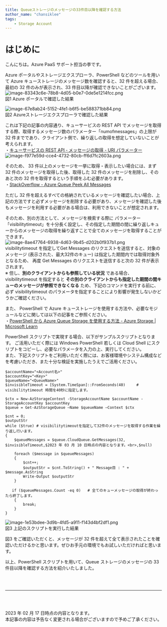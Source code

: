 ```yaml
---
title: Queueストレージのメッセージの33件目以降を確認する方法
author_name: "chansiklee"
tags:
    - Storage Account
---
```


# はじめに
こんにちは。Azure PaaS サポート担当の李です。

Azure ポータルやストレージエクスプローラ、PowerShell などのツールを用いて Azure キューストレージのメッセージ数を確認すると、32 件を超える場合、最初の 32 件のみが表示され、33 件目以降が確認できないことがございます。<br>
![image-83343c6e-78b8-4d05-b0e7-0de5e1214fcc.png]({{site.baseurl}}/media/2023/03/image-83343c6e-78b8-4d05-b0e7-0de5e1214fcc.png)<br>
図1 Azure ポータルで確認した結果<br>

![image-67e8ab24-5152-4fe1-b6f5-be588371bb84.png]({{site.baseurl}}/media/2023/03/image-67e8ab24-5152-4fe1-b6f5-be588371bb84.png)<br>
図2 Azureストレージエクスプローラで確認した結果<br>

これは下記の記事の内容通り、キューサービスの REST API でメッセージを取得する際、取得するメッセージ数のパラメーター「numofmessages」の上限が 32 件までであり、クライアント側で、繰り返しの取得を想定していないことが考えられます。<br>
・[キューサービスの REST API ‐ メッセージの取得 - URI パラメーター](https://learn.microsoft.com/ja-jp/rest/api/storageservices/get-messages#uri-parameters)<br>
![image-f977e59d-cce4-4732-80cb-ff6d7fc2603a.png]({{site.baseurl}}/media/2023/03/image-f977e59d-cce4-4732-80cb-ff6d7fc2603a.png)<br>

そのため、 33 件以上のメッセージを一挙に取得・表示したい場合には、まず 32 件のメッセージを取得した後、取得した 32 件のメッセージを削除し、そのあと次の 32 件を取得するという手順をふむ必要があります。<br>
・[StackOverflow - Azure Queue Peek All Messages](https://stackoverflow.com/questions/26485608/azure-queue-peek-all-messages)<br>

ただし 32 件を超えるすべての格納されているメッセージを確認したい場合、上記の方法ですと必ずメッセージを削除する必要があり、メッセージを確認した後もメッセージを利用する必要がある場合は、利用できないことが想定されます。

そのため、別の方法として、メッセージを検索する際に パラメーター「visibilitytimeout」を十分長く設定し、その指定した期間の間に繰り返しキューからのメッセージの取得を繰り返すことで全てのメッセージを取得することができます。<br>
![image-8ae47764-6938-4d63-9b45-d202b0f937b1.png]({{site.baseurl}}/media/2023/03/image-8ae47764-6938-4d63-9b45-d202b0f937b1.png)<br>
visibilitytimeout を指定してGet Messages のリクエストを送信すると、対象のメッセージ (表示された、最大32件のキュー) は指定した期間内では取得対象外となるため、
再度 Get Messages のリクエストを送信すると次の 32 件が表示されます。<br>
※ 但し、**別のクライアントからも参照している状況** である場合、visibilitytimeout を指定すると **その別のクライアントからも指定した期間の間キューのメッセージが参照できなくなる** ため、下記のコマンドを実行する前に、必ず visibilitytimeout のパラメータを指定することにより影響が発生しないかどうかご確認ください。

また、 PowerShell で Azure キューストレージを使用する方法や、必要なモジュールなどに関しては以下の記事をご参照ください。<br>
・[PowerShell から Azure Queue Storage を使用する方法 - Azure Storage | Microsoft Learn](https://learn.microsoft.com/ja-jp/azure/storage/queues/storage-powershell-how-to-use-queues)<br>

PowerShell スクリプトで実現する場合、以下がサンプルスクリプトとなります。
ご活用いただく際には Windows PowerShell 若しくは Cloud Shell にスクリプトをコピーし、必要なパラメータを入力の上、実行してください。<br>
また、下記スクリプトをご利用いただく際には、お客様環境やシステム構成などを考慮いただき、また十分な検証を実施したうえでご活用ください。

```
$accountName="<Account名>"
$accountKey="<Key>"
$queueName="<QueueName>"
$invisibleTimeout = [System.TimeSpan]::FromSeconds(40)     # visibilitytimeout 時間を40秒に指定します。

$ctx = New-AzStorageContext -StorageAccountName $accountName -StorageAccountKey $accountKey
$queue = Get-AzStorageQueue –Name $queueName –Context $ctx

$cnt = 0;
$outputStr
while ($true) # visibilitytimeoutを指定して32件のメッセージを取得する作業を繰り返し行います。
{
    $queueMessages = $queue.CloudQueue.GetMessages(32, $invisibleTimeout,$2023 年 03 月 10 日時点の内容となります。<br>,$null)

    foreach ($message in $queueMessages)
    {
        $cnt++;
        $outputStr = $cnt.ToString() + " Message目 : " + $message.AsString
        Write-Output $outputStr
    }

   if ($queueMessages.Count -eq 0)   # 全てのキューメッセージの取得が終わったら終了します。
    {
        break;
    }
}

```
![image-1e53bdee-3d9b-4fd5-a911-f143d4bf2df1.png]({{site.baseurl}}/media/2023/03/image-1e53bdee-3d9b-4fd5-a911-f143d4bf2df1.png)<br>
図3 上記のスクリプトを実行した結果 

図3 をご確認いただくと、メッセージが 32 件を超えて全て表示されたことを確認いただけるかと思います。ぜひお手元の環境でもお試しいただければと思います。<br>

以上、PowerShell スクリプトを用いて、Queue ストレージのメッセージの 33 件目以降を確認する方法を紹介いたしました。

<br>
<br>

---

<br>
<br>

2023 年 02 月 17 日時点の内容となります。<br>
本記事の内容は予告なく変更される場合がございますので予めご了承ください。

<br>
<br>